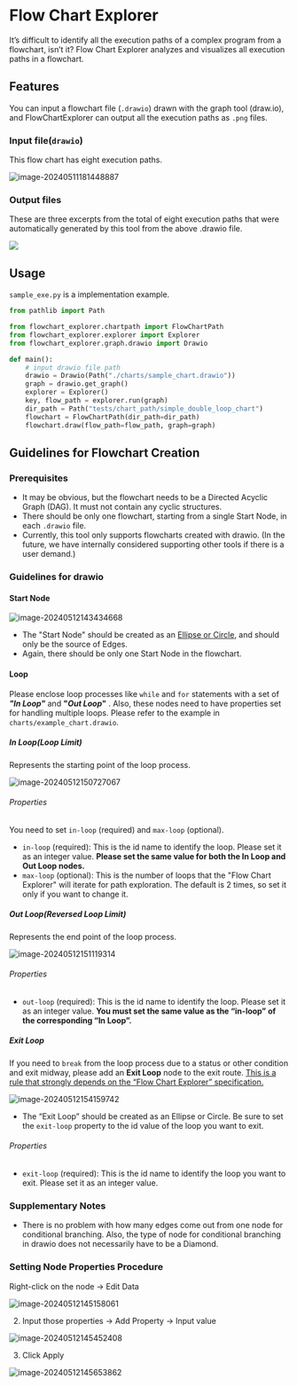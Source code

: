 # Flow Chart Explorer
It’s difficult to identify all the execution paths of a complex program from a flowchart, isn’t it? Flow Chart Explorer analyzes and visualizes all execution paths in a flowchart.

## Features

You can input a flowchart file (`.drawio`) drawn with the graph tool (draw.io), and FlowChartExplorer can output all the execution paths as `.png` files.

### Input file(`drawio`)

This flow chart has eight execution paths.

<img src="./assets/image-20240511181448887.jpg" alt="image-20240511181448887"/>

### Output files

These are three excerpts from the total of eight execution paths that were automatically generated by this tool from the above .drawio file.

<img src="assets/FlowChartPathes.jpg">

## Usage

`sample_exe.py` is a implementation example.

```python
from pathlib import Path

from flowchart_explorer.chartpath import FlowChartPath
from flowchart_explorer.explorer import Explorer
from flowchart_explorer.graph.drawio import Drawio

def main():
    # input drawio file path
    drawio = Drawio(Path("./charts/sample_chart.drawio"))
    graph = drawio.get_graph()
    explorer = Explorer()
    key, flow_path = explorer.run(graph)
    dir_path = Path("tests/chart_path/simple_double_loop_chart")
    flowchart = FlowChartPath(dir_path=dir_path)
    flowchart.draw(flow_path=flow_path, graph=graph)
```



## Guidelines for Flowchart Creation

### Prerequisites

- It may be obvious, but the flowchart needs to be a Directed Acyclic Graph (DAG). It must not contain any cyclic structures.
- There should be only one flowchart, starting from a single Start Node, in each `.drawio` file.
- Currently, this tool only supports flowcharts created with drawio. (In the future, we have internally considered supporting other tools if there is a user demand.)

### Guidelines for drawio

#### Start Node

<img src="./assets/image-20240512143434668.jpg" alt="image-20240512143434668"/>

- The "Start Node" should be created as an <u>Ellipse or Circle</u>, and should only be the source of Edges.
- Again, there should be only one Start Node in the flowchart.

#### Loop 

Please enclose loop processes like `while` and `for` statements with a set of ***"In Loop"*** and **"*Out Loop*"** . Also, these nodes need to have properties set for handling multiple loops. Please refer to the example in `charts/example_chart.drawio`. 

##### In Loop(Loop Limit)

Represents the starting point of the loop process. 

<img src="./assets/image-20240512150727067.png" alt="image-20240512150727067"/>

###### Properties

You need to set `in-loop` (required) and `max-loop` (optional).

- `in-loop` (required): This is the id name to identify the loop. Please set it as an integer value. **Please set the same value for both the In Loop and Out Loop nodes.**
- `max-loop` (optional): This is the number of loops that the "Flow Chart Explorer" will iterate for path exploration. The default is 2 times, so set it only if you want to change it.

##### Out Loop(**Reversed Loop Limit**)

Represents the end point of the loop process.

<img src="./assets/image-20240512151119314.png" alt="image-20240512151119314" />

###### Properties

- `out-loop` (required): This is the id name to identify the loop. Please set it as an integer value. **You must set the same value as the “in-loop” of the corresponding “In Loop”.**

##### Exit Loop

If you need to `break` from the loop process due to a status or other condition and exit midway, please add an **Exit Loop** node to the exit route. <u>This is a rule that strongly depends on the “Flow Chart Explorer” specification.</u>

<img src="./assets/image-20240512154159742.png" alt="image-20240512154159742" />

- The “Exit Loop” should be created as an Ellipse or Circle. Be sure to set the `exit-loop` property to the id value of the loop you want to exit.

###### Properties

- `exit-loop` (required): This is the id name to identify the loop you want to exit. Please set it as an integer value. 

### **Supplementary Notes**

- There is no problem with how many edges come out from one node for conditional branching. Also, the type of node for conditional branching in drawio does not necessarily have to be a Diamond.



### Setting Node Properties Procedure

Right-click on the node → Edit Data

<img src="./assets/image-20240512145158061.png" alt="image-20240512145158061" />

2. Input those properties  →  Add Property  →  Input value 

<img src="./assets/image-20240512145452408.png" alt="image-20240512145452408" />

3. Click Apply

<img src="./assets/image-20240512145653862.png" alt="image-20240512145653862" />

